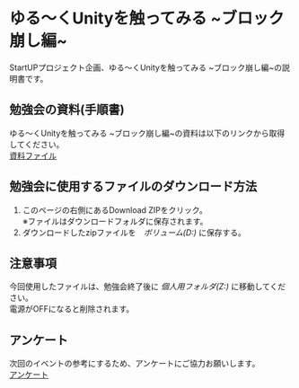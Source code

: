 # ゆる〜くUnityを触ってみる ~ブロック崩し編~
StartUPプロジェクト企画、ゆる〜くUnityを触ってみる ~ブロック崩し編~の説明書です。

## 勉強会の資料(手順書)
ゆる〜くUnityを触ってみる ~ブロック崩し編~の資料は以下のリンクから取得してください。  
[資料ファイル](https://docs.google.com/document/d/1941-3Kq4NMhr8GlmHRPTgrG-1MfbGoajT1tLWvCLJUw/edit?usp=sharing)


## 勉強会に使用するファイルのダウンロード方法
1. このページの右側にあるDownload ZIPをクリック。  
※ファイルはダウンロードフォルダに保存されます。
2. ダウンロードしたzipファイルを　*ボリューム(D:)* に保存する。


## 注意事項
今回使用したファイルは、勉強会終了後に *個人用フォルダ(Z:)* に移動してください。  
電源がOFFになると削除されます。

## アンケート
次回のイベントの参考にするため、アンケートにご協力お願いします。  
[アンケート](http://goo.gl/forms/8kI2tDeoG4)
